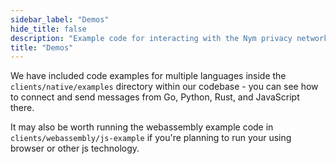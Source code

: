 ```yaml
---
sidebar_label: "Demos"
hide_title: false
description: "Example code for interacting with the Nym privacy network, in multiple languages."
title: "Demos"
---
```



We have included code examples for multiple languages inside the `clients/native/examples` directory within our codebase - you can see how to connect and send messages from Go, Python, Rust, and JavaScript there.

It may also be worth running the webassembly example code in `clients/webassembly/js-example` if you're planning to run your using browser or other js technology.
